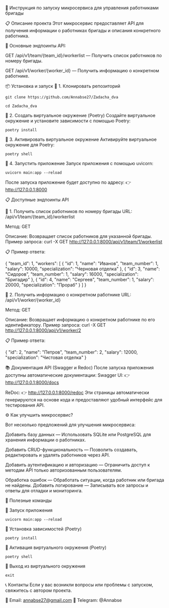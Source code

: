 🚀 Инструкция по запуску микросервиса для управления работниками бригады

📋 Описание проекта
Этот микросервис предоставляет API для получения информации о работниках бригады и описания конкретного работника.

📍 Основные эндпоинты API:

GET /api/v1/team/{team_id}/workerlist — Получить список работников по номеру бригады.

GET /api/v1/worker/{worker_id} — Получить информацию о конкретном работнике.

📦 Установка и запуск
🔹 1. Клонировать репозиторий
```
git clone https://github.com/Annabse27/Zadacha_dva
```
```
cd Zadacha_dva
```


🔹 2. Создать виртуальное окружение (Poetry)
Создайте виртуальное окружение и установите зависимости с помощью Poetry:
```
poetry install
```


🔹 3. Активировать виртуальное окружение
Активируйте виртуальное окружение для Poetry:
```
poetry shell
```


🔹 4. Запустить приложение
Запуск приложения с помощью uvicorn:
```
uvicorn main:app --reload
```
После запуска приложение будет доступно по адресу:
 👉 http://127.0.0.1:8000

📋 Доступные эндпоинты API

🔹 1. Получить список работников по номеру бригады
URL: /api/v1/team/{team_id}/workerlist

Метод: GET

Описание: Возвращает список работников для указанной бригады.
Пример запроса:
curl -X GET http://127.0.0.1:8000/api/v1/team/1/workerlist

📋 Пример ответа:

{
  "team_id": 1,
  "workers": [
    {
      "id": 1,
      "name": "Иванов",
      "team_number": 1,
      "salary": 10000,
      "specialization": "Черновая отделка"
    },
    {
      "id": 3,
      "name": "Сидоров",
      "team_number": 1,
      "salary": 16000,
      "specialization": "Бригадир"
    },
    {
      "id": 4,
      "name": "Сергеев",
      "team_number": 1,
      "salary": 20000,
      "specialization": "Прораб"
    }
  ]
}


🔹 2. Получить информацию о конкретном работнике
URL: /api/v1/worker/{worker_id}

Метод: GET

Описание: Возвращает информацию о конкретном работнике по его идентификатору.
Пример запроса:
curl -X GET http://127.0.0.1:8000/api/v1/worker/2

📋 Пример ответа:

{
  "id": 2,
  "name": "Петров",
  "team_number": 2,
  "salary": 12000,
  "specialization": "Чистовая отделка"
}


📚 Документация API (Swagger и Redoc)
После запуска приложения доступны автоматические документации:
Swagger UI: 👉 http://127.0.0.1:8000/docs

ReDoc: 👉 http://127.0.0.1:8000/redoc
Эти страницы автоматически генерируются на основе кода и предоставляют удобный интерфейс для тестирования API.

⚙️ Как улучшить микросервис?

Вот несколько предложений для улучшения микросервиса:

Добавить базу данных — Использовать SQLite или PostgreSQL для хранения информации о работниках.

Добавить CRUD-функциональность — Позволить создавать, редактировать и удалять работников через API.

Добавить аутентификацию и авторизацию — Ограничить доступ к методам API только авторизованным пользователям.

Обработка ошибок — Обработать ситуации, когда работник или бригада не найдены.
Добавить логирование — Записывать все запросы и ответы для отладки и мониторинга.


🚀 Полезные команды

🔹 Запуск приложения
```
uvicorn main:app --reload
```

🔹 Установка зависимостей (Poetry)
```
poetry install
```
🔹 Активация виртуального окружения (Poetry)
```
poetry shell
```
🔹 Выход из виртуального окружения
```
exit
```


📞 Контакты Если у вас возникли вопросы или проблемы с запуском, свяжитесь с автором проекта.

 📧 Email: annabse27@gmail.com
 📱 Telegram: @Annabse

